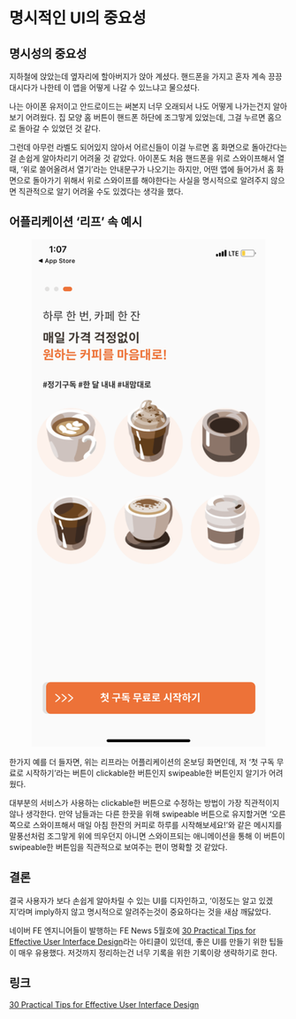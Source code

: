 # 명시적인 UI의 중요성

## 명시성의 중요성

지하철에 앉았는데 옆자리에 할아버지가 앉아 계셨다. 핸드폰을 가지고 혼자 계속 끙끙대시다가 나한테 이 앱을 어떻게 나갈 수 있느냐고 물으셨다.

나는 아이폰 유저이고 안드로이드는 써본지 너무 오래되서 나도 어떻게 나가는건지 알아보기 어려웠다. 집 모양 홈 버튼이 핸드폰 하단에 조그맣게 있었는데, 그걸 누르면 홈으로 돌아갈 수 있었던 것 같다.

그런데 아무런 라벨도 되어있지 않아서 어르신들이 이걸 누르면 홈 화면으로 돌아간다는걸 손쉽게 알아차리기 어려울 것 같았다. 아이폰도 처음 핸드폰을 위로 스와이프해서 열때, ‘위로 쓸어올려서 열기’라는 안내문구가 나오기는 하지만, 어떤 앱에 들어가서 홈 화면으로 돌아가기 위해서 위로 스와이프를 해야한다는 사실을 명시적으로 알려주지 않으면 직관적으로 알기 어려울 수도 있겠다는 생각을 했다.

## 어플리케이션 ‘리프’ 속 예시

<figure><img src="../.gitbook/assets/Untitled (14).png" alt=""><figcaption></figcaption></figure>

한가지 예를 더 들자면, 위는 리프라는 어플리케이션의 온보딩 화면인데, 저 ‘첫 구독 무료로 시작하기’라는 버튼이 clickable한 버튼인지 swipeable한 버튼인지 알기가 어려웠다.

대부분의 서비스가 사용하는 clickable한 버튼으로 수정하는 방법이 가장 직관적이지 않나 생각한다. 만약 남들과는 다른 한끗을 위해 swipeable 버튼으로 유지할거면 ‘오른쪽으로 스와이프해서 매일 아침 한잔의 커피로 하루를 시작해보세요!’와 같은 메시지를 말풍선처럼 조그맣게 위에 띄우던지 아니면 스와이프되는 애니메이션을 통해 이 버튼이 swipeable한 버튼임을 직관적으로 보여주는 편이 명확할 것 같았다.

## 결론

결국 사용자가 보다 손쉽게 알아차릴 수 있는 UI를 디자인하고, ‘이정도는 알고 있겠지’라며 imply하지 않고 명시적으로 알려주는것이 중요하다는 것을 새삼 깨닳았다.

네이버 FE 엔지니어들이 발행하는 FE News 5월호에 [30 Practical Tips for Effective User Interface Design](https://uxplanet.org/30-practical-tips-for-effective-user-interface-design-59e1e46ac370)라는 아티클이 있던데, 좋은 UI를 만들기 위한 팁들이 매우 유용했다. 저것까지 정리하는건 너무 기록을 위한 기록이랑 생략하기로 한다.

## 링크

[30 Practical Tips for Effective User Interface Design](https://uxplanet.org/30-practical-tips-for-effective-user-interface-design-59e1e46ac370)

